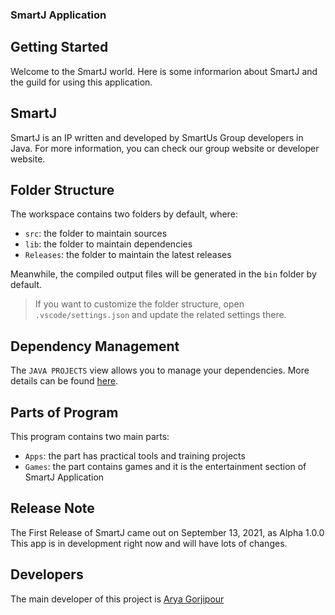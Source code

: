 ### SmartJ Application

## Getting Started

Welcome to the SmartJ world. Here is some informarion about SmartJ and the guild for using this application.

## SmartJ
SmartJ is an IP written and developed by SmartUs Group developers in Java. For more information, you can check our group website or developer website.

## Folder Structure

The workspace contains two folders by default, where:

- `src`: the folder to maintain sources
- `lib`: the folder to maintain dependencies
- `Releases`: the folder to maintain the latest releases

Meanwhile, the compiled output files will be generated in the `bin` folder by default.

> If you want to customize the folder structure, open `.vscode/settings.json` and update the related settings there.

## Dependency Management

The `JAVA PROJECTS` view allows you to manage your dependencies. More details can be found [here](https://github.com/microsoft/vscode-java-dependency#manage-dependencies).

## Parts of Program

This program contains two main parts:
- `Apps`: the part has practical tools and training projects
- `Games`: the part contains games and it is the entertainment section of SmartJ Application

## Release Note
The First Release of SmartJ came out on September 13, 2021, as Alpha 1.0.0
This app is in development right now and will have lots of changes.

## Developers
The main developer of this project is [Arya Gorjipour](http://arysmart.epizy.com) 

